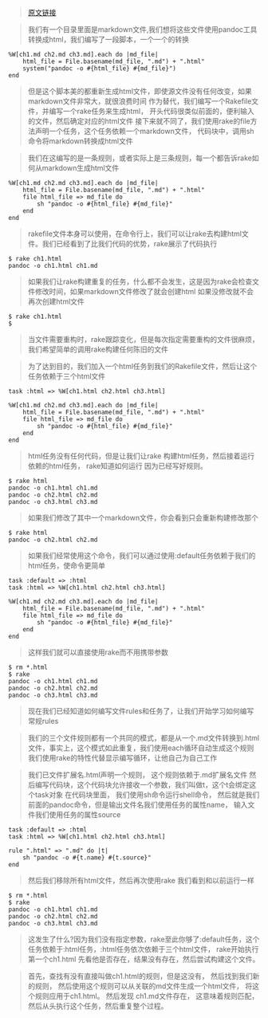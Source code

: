> [原文链接](http://www.virtuouscode.com/2014/04/21/rake-part-1-basics/)

> 我们有一个目录里面是markdown文件,我们想将这些文件使用pandoc工具转换成html，我们编写了一段脚本，一个一个的转换

	%W[ch1.md ch2.md ch3.md].each do |md_file|
		html_file = File.basename(md_file, ".md") + ".html"
		system("pandoc -o #{html_file} #{md_file}")
	end

> 但是这个脚本美的都重新生成html文件，即使源文件没有任何改变，如果markdown文件非常大，就很浪费时间
> 作为替代，我们编写一个Rakefile文件，并编写一个rake任务来生成html， 开头代码很类似前面的，便利输入的文件，然后确定对应的html文件
> 接下来就不同了，我们使用rake的file方法声明一个任务，这个任务依赖一个markdown文件， 代码块中，调用sh命令将markdown转换成html文件 

> 我们在这编写的是一条规则，或者实际上是三条规则，每一个都告诉rake如何从markdown生成html文件

	%W[ch1.md ch2.md ch3.md].each do |md_file|
		html_file = File.basename(md_file, ".md") + ".html"
		file html_file => md_file do
			sh "pandoc -o #{html_file} #{md_file}"
		end
	end

> rakefile文件本身可以使用，在命令行上，我们可以让rake去构建html文件。我们已经看到了比我们代码的优势，rake展示了代码执行
	
	$ rake ch1.html
	pandoc -o ch1.html ch1.md

> 如果我们让rake构建重复的任务，什么都不会发生，这是因为rake会检查文件修改时间，如果markdown文件修改了就会创建html
> 如果没修改就不会再次创建html文件

	$ rake ch1.html
	$

> 当文件需要重构时，rake跟踪变化，但是每次指定需要重构的文件很麻烦，我们希望简单的调用rake构建任何陈旧的文件

> 为了达到目的，我们加入一个html任务到我们的Rakefile文件，然后让这个任务依赖于三个html文件

	task :html => %W[ch1.html ch2.html ch3.html]

	%W[ch1.md ch2.md ch3.md].each do |md_file|
		html_file = File.basename(md_file, ".md") + ".html"
		file html_file => md_file do
			sh "pandoc -o #{html_file} #{md_file}"
		end
	end


> html任务没有任何代码，但是让我们让rake 构建html任务，然后接着运行依赖的html任务， rake知道如何运行
> 因为已经写好规则。

	$ rake html
	pandoc -o ch1.html ch1.md
	pandoc -o ch2.html ch2.md
	pandoc -o ch3.html ch3.md

> 如果我们修改了其中一个markdown文件，你会看到只会重新构建修改那个

	$ rake html
	pandoc -o ch2.html ch2.md
	
> 如果我们经常使用这个命令，我们可以通过使用:default任务依赖于我们的html任务，使命令更简单
	
	task :default => :html
	task :html => %W[ch1.html ch2.html ch3.html]

	%W[ch1.md ch2.md ch3.md].each do |md_file|
		html_file = File.basename(md_file, ".md") + ".html"
		file html_file => md_file do
			sh "pandoc -o #{html_file} #{md_file}"
		end
	end


> 这样我们就可以直接使用rake而不用携带参数
	
	$ rm *.html
	$ rake
	pandoc -o ch1.html ch1.md
	pandoc -o ch2.html ch2.md
	pandoc -o ch3.html ch3.md

>现在我们已经知道如何编写文件rules和任务了，让我们开始学习如何编写常规rules

> 我们的三个文件规则都有一个共同的模式，都是从一个.md文件转换到.html文件，事实上，这个模式如此重复，我们使用each循环自动生成这个规则
> 我们使用rake的特性代替显示编写循环，让他自己为自己工作

> 我们已文件扩展名.html声明一个规则， 这个规则依赖于.md扩展名文件 然后编写代码块，这个代码块允许接收一个参数，我们叫做t，这个t会绑定这个task对象
> 在代码块里面， 我们使用sh命令运行shell命令， 然后就是我们前面的pandoc命令，但是输出文件名我们使用任务的属性name， 输入文件我们使用任务的属性source

	task :default => :html
	task :html => %W[ch1.html ch2.html ch3.html]

	rule ".html" => ".md" do |t|
		sh "pandoc -o #{t.name} #{t.source}"
	end

> 然后我们移除所有html文件，然后再次使用rake 我们看到和以前运行一样
	
	$ rm *.html
	$ rake
	pandoc -o ch1.html ch1.md
	pandoc -o ch2.html ch2.md
	pandoc -o ch3.html ch3.md

> 这发生了什么?因为我们没有指定参数，rake至此你够了:default任务，这个任务依赖于:html任务，:html任务依次依赖于三个html文件， rake开始执行第一个ch1.html
> 先看他是否存在，结果没有存在，然后尝试构建这个文件。

> 首先，查找有没有直接叫做ch1.html的规则，但是这没有， 然后找到我们新的规则， 然后使用这个规则可以从关联的md文件生成一个html文件， 将这个规则应用于ch1.html。
> 然后发现 ch1.md文件存在， 这意味着规则匹配，然后从头执行这个任务，然后重复整个过程。
